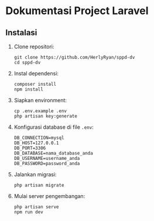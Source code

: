 # Dokumentasi Project Laravel

## Instalasi

1. Clone repositori:
    ```
    git clone https://github.com/HerlyRyan/sppd-dv
    cd sppd-dv
    ```

2. Instal dependensi:
    ```
    composer install
    npm install
    ```

3. Siapkan environment:
    ```
    cp .env.example .env
    php artisan key:generate
    ```

4. Konfigurasi database di file `.env`:
    ```
    DB_CONNECTION=mysql
    DB_HOST=127.0.0.1
    DB_PORT=3306
    DB_DATABASE=nama_database_anda
    DB_USERNAME=username_anda
    DB_PASSWORD=password_anda
    ```

5. Jalankan migrasi:
    ```
    php artisan migrate
    ```

6. Mulai server pengembangan:
    ```
    php artisan serve
    npm run dev
    ```